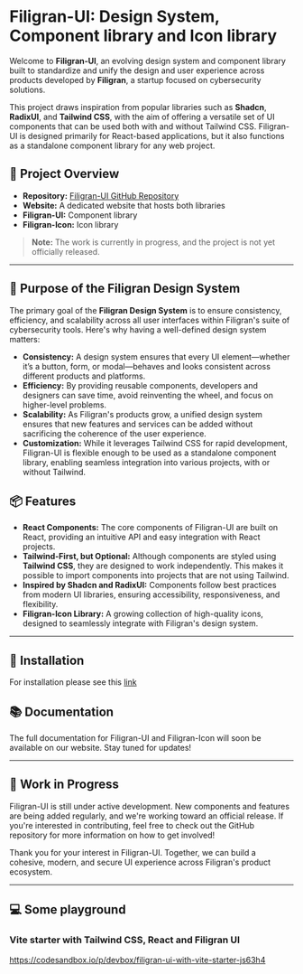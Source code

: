 # Filigran-UI: Design System, Component library and Icon library

Welcome to **Filigran-UI**, an evolving design system and component library built to standardize and unify the design and user experience across products developed by **Filigran**, a startup focused on cybersecurity solutions.

This project draws inspiration from popular libraries such as **Shadcn**, **RadixUI**, and **Tailwind CSS**, with the aim of offering a versatile set of UI components that can be used both with and without Tailwind CSS. Filigran-UI is designed primarily for React-based applications, but it also functions as a standalone component library for any web project.

## 🚀 Project Overview

- **Repository:** [Filigran-UI GitHub Repository](https://github.com/FiligranHQ/filigran-ui)
- **Website:** A dedicated website that hosts both libraries
- **Filigran-UI:** Component library
- **Filigran-Icon:** Icon library

> **Note:** The work is currently in progress, and the project is not yet officially released.

---

## 🎯 Purpose of the Filigran Design System

The primary goal of the **Filigran Design System** is to ensure consistency, efficiency, and scalability across all user interfaces within Filigran's suite of cybersecurity tools. Here's why having a well-defined design system matters:

- **Consistency:** A design system ensures that every UI element—whether it’s a button, form, or modal—behaves and looks consistent across different products and platforms.
- **Efficiency:** By providing reusable components, developers and designers can save time, avoid reinventing the wheel, and focus on higher-level problems.
- **Scalability:** As Filigran's products grow, a unified design system ensures that new features and services can be added without sacrificing the coherence of the user experience.
- **Customization:** While it leverages Tailwind CSS for rapid development, Filigran-UI is flexible enough to be used as a standalone component library, enabling seamless integration into various projects, with or without Tailwind.

## 📦 Features

- **React Components:** The core components of Filigran-UI are built on React, providing an intuitive API and easy integration with React projects.
- **Tailwind-First, but Optional:** Although components are styled using **Tailwind CSS**, they are designed to work independently. This makes it possible to import components into projects that are not using Tailwind.
- **Inspired by Shadcn and RadixUI:** Components follow best practices from modern UI libraries, ensuring accessibility, responsiveness, and flexibility.
- **Filigran-Icon Library:** A growing collection of high-quality icons, designed to seamlessly integrate with Filigran's design system.

---

## 🔧 Installation

For installation please see this [link](./components/0-installation)

## 📚 Documentation

The full documentation for Filigran-UI and Filigran-Icon will soon be available on our website. Stay tuned for updates!

---

## 🚧 Work in Progress

Filigran-UI is still under active development. New components and features are being added regularly, and we're working toward an official release. If you're interested in contributing, feel free to check out the GitHub repository for more information on how to get involved!

Thank you for your interest in Filigran-UI. Together, we can build a cohesive, modern, and secure UI experience across Filigran's product ecosystem.

---

## 💻 Some playground
### Vite starter with Tailwind CSS, React and Filigran UI
https://codesandbox.io/p/devbox/filigran-ui-with-vite-starter-js63h4
